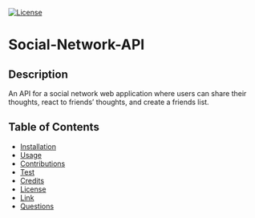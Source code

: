   [![License](https://img.shields.io/badge/License-GNU-blue)](https://www.gnu.org/licenses/gpl-3.0)
  # Social-Network-API

  ## Description
  An API for a social network web application where users can share their thoughts, react to friends’ thoughts, and create a friends list.

  ## Table of Contents
  * [Installation](#install)
  * [Usage](#usage)
  * [Contributions](#contribute)
  * [Test](#test)
  * [Credits](#credits)
  * [License](#license)
  * [Link](#link)
  * [Questions](#question)
  
